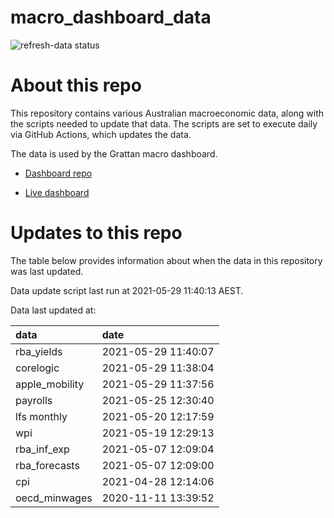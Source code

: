 
<!-- README.md is generated from README.Rmd. Please edit that file -->

# macro\_dashboard\_data

<!-- badges: start -->

![refresh-data
status](https://github.com/grattan/macro_dashboard_data/workflows/refresh-data/badge.svg)

<!-- badges: end -->

# About this repo

This repository contains various Australian macroeconomic data, along
with the scripts needed to update that data. The scripts are set to
execute daily via GitHub Actions, which updates the data.

The data is used by the Grattan macro dashboard.

  - [Dashboard repo](https://github.com/grattan/macrodashboard)

  - [Live dashboard](https://mattcowgill.shinyapps.io/macrodashboard/)

# Updates to this repo

The table below provides information about when the data in this
repository was last updated.

Data update script last run at 2021-05-29 11:40:13 AEST.

Data last updated at:

| data            | date                |
| :-------------- | :------------------ |
| rba\_yields     | 2021-05-29 11:40:07 |
| corelogic       | 2021-05-29 11:38:04 |
| apple\_mobility | 2021-05-29 11:37:56 |
| payrolls        | 2021-05-25 12:30:40 |
| lfs monthly     | 2021-05-20 12:17:59 |
| wpi             | 2021-05-19 12:29:13 |
| rba\_inf\_exp   | 2021-05-07 12:09:04 |
| rba\_forecasts  | 2021-05-07 12:09:00 |
| cpi             | 2021-04-28 12:14:06 |
| oecd\_minwages  | 2020-11-11 13:39:52 |
